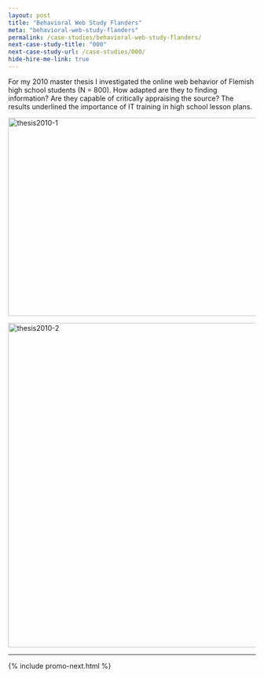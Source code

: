 ```yaml
---
layout: post
title: "Behavioral Web Study Flanders"
meta: "behavioral-web-study-flanders"
permalink: /case-studies/behavioral-web-study-flanders/
next-case-study-title: "000"
next-case-study-url: /case-studies/000/
hide-hire-me-link: true
---
```

For my 2010 master thesis I investigated the online web behavior of Flemish high school students (N = 800). How adapted are they to finding information? Are they capable of critically appraising the source? The results underlined the importance of IT training in high school lesson plans.

<p><a href="/_post_images/2014/03/thesis2010-1.png"><img src="/_post_images/2014/03/thesis2010-1.png" alt="thesis2010-1" width="609" height="404" class="alignnone size-full wp-image-4063" /></a></p>

<p><a href="/_post_images/2014/03/thesis2010-2.png"><img src="/_post_images/2014/03/thesis2010-2.png" alt="thesis2010-2" width="1010" height="661" class="alignnone size-full wp-image-4064" /></a></p>

---

{% include promo-next.html %}
